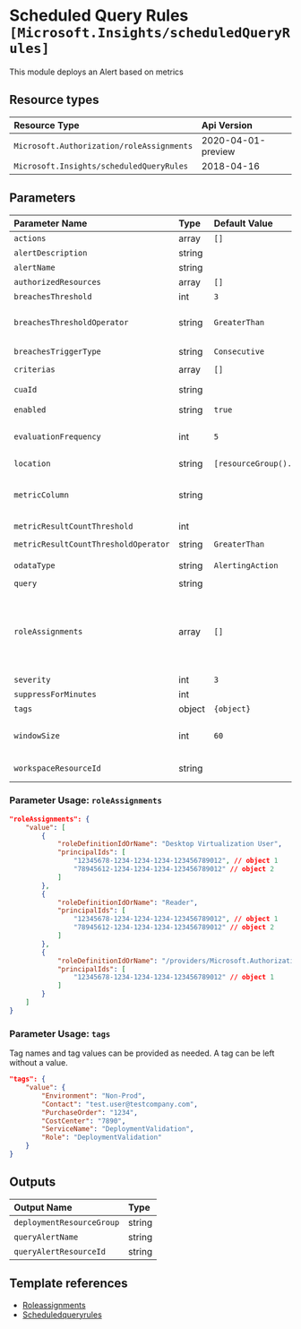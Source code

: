 # Scheduled Query Rules `[Microsoft.Insights/scheduledQueryRules]`

This module deploys an Alert based on metrics

## Resource types

| Resource Type | Api Version |
| :-- | :-- |
| `Microsoft.Authorization/roleAssignments` | 2020-04-01-preview |
| `Microsoft.Insights/scheduledQueryRules` | 2018-04-16 |

## Parameters

| Parameter Name | Type | Default Value | Possible Values | Description |
| :-- | :-- | :-- | :-- | :-- |
| `actions` | array | `[]` |  | Optional. The list of actions to take when alert triggers. |
| `alertDescription` | string |  |  | Optional. Description of the alert. |
| `alertName` | string |  |  | Required. The name of the Alert. |
| `authorizedResources` | array | `[]` |  | Optional. The list of resource id's referenced in the query. |
| `breachesThreshold` | int | `3` |  | Optional. Number of threadshold violation to trigger the alert |
| `breachesThresholdOperator` | string | `GreaterThan` | `[GreaterThan, Equal, LessThan]` | Optional. If `metricColumn` is specified, operator for the breaches count evaluation to trigger the alert. Not used if using result count trigger. |
| `breachesTriggerType` | string | `Consecutive` | `[Consecutive, Total]` | Optional. Type of aggregation of threadshold violation |
| `criterias` | array | `[]` |  | Optional. The list of action alert creterias. |
| `cuaId` | string |  |  | Optional. Customer Usage Attribution id (GUID). This GUID must be previously registered |
| `enabled` | string | `true` | `[true, false]` | Optional. Indicates whether this alert is enabled. |
| `evaluationFrequency` | int | `5` | `[5, 10, 15, 30, 45, 60, 120, 180, 240, 300, 360, 1440]` | Optional. How often the metric alert is evaluated (in minutes). |
| `location` | string | `[resourceGroup().location]` |  | Optional. Location for all resources. |
| `metricColumn` | string |  |  | Optional. Variable (column) on which the query result will be grouped and then evaluated for trigger condition. Use comma to specify more than one. Leave empty to use "Number of results" type of alert logic |
| `metricResultCountThreshold` | int |  |  | Optional. Operator for metric or number of result evaluation. |
| `metricResultCountThresholdOperator` | string | `GreaterThan` | `[GreaterThan, Equal, LessThan]` | Optional. Operator of threshold breaches to trigger the alert. |
| `odataType` | string | `AlertingAction` | `[AlertingAction, LogToMetricAction]` | Optional. Type of the alert criteria. |
| `query` | string |  |  | Optional. The query to execute |
| `roleAssignments` | array | `[]` |  | Optional. Array of role assignment objects that contain the 'roleDefinitionIdOrName' and 'principalId' to define RBAC role assignments on this resource. In the roleDefinitionIdOrName attribute, you can provide either the display name of the role definition, or its fully qualified ID in the following format: '/providers/Microsoft.Authorization/roleDefinitions/c2f4ef07-c644-48eb-af81-4b1b4947fb11' |
| `severity` | int | `3` | `[0, 1, 2, 3, 4]` | Optional. The severity of the alert. |
| `suppressForMinutes` | int |  |  | Optional. Suppress Alert for (in minutes). |
| `tags` | object | `{object}` |  | Optional. Tags of the resource. |
| `windowSize` | int | `60` | `[5, 10, 15, 30, 45, 60, 120, 180, 240, 300, 360, 1440, 2880]` | Optional. The period of time (in minutes) that is used to monitor alert activity based on the threshold. |
| `workspaceResourceId` | string |  |  | Required. Resource ID of the Log Analytics workspace where the query needs to be executed |

### Parameter Usage: `roleAssignments`

```json
"roleAssignments": {
    "value": [
        {
            "roleDefinitionIdOrName": "Desktop Virtualization User",
            "principalIds": [
                "12345678-1234-1234-1234-123456789012", // object 1
                "78945612-1234-1234-1234-123456789012" // object 2
            ]
        },
        {
            "roleDefinitionIdOrName": "Reader",
            "principalIds": [
                "12345678-1234-1234-1234-123456789012", // object 1
                "78945612-1234-1234-1234-123456789012" // object 2
            ]
        },
        {
            "roleDefinitionIdOrName": "/providers/Microsoft.Authorization/roleDefinitions/c2f4ef07-c644-48eb-af81-4b1b4947fb11",
            "principalIds": [
                "12345678-1234-1234-1234-123456789012" // object 1
            ]
        }
    ]
}
```

### Parameter Usage: `tags`

Tag names and tag values can be provided as needed. A tag can be left without a value.

```json
"tags": {
    "value": {
        "Environment": "Non-Prod",
        "Contact": "test.user@testcompany.com",
        "PurchaseOrder": "1234",
        "CostCenter": "7890",
        "ServiceName": "DeploymentValidation",
        "Role": "DeploymentValidation"
    }
}
```

## Outputs

| Output Name | Type |
| :-- | :-- |
| `deploymentResourceGroup` | string |
| `queryAlertName` | string |
| `queryAlertResourceId` | string |

## Template references

- [Roleassignments](https://docs.microsoft.com/en-us/azure/templates/Microsoft.Authorization/2020-04-01-preview/roleAssignments)
- [Scheduledqueryrules](https://docs.microsoft.com/en-us/azure/templates/Microsoft.Insights/2018-04-16/scheduledQueryRules)
